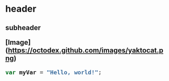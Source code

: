<h1> header
<h2> subheader

[Image] (https://octodex.github.com/images/yaktocat.png)

``` javascript
var myVar = "Hello, world!";
```
